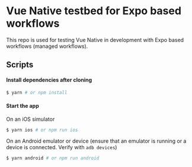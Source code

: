 # Vue Native testbed for Expo based workflows

This repo is used for testing Vue Native in development with Expo based workflows (managed workflows).

## Scripts

#### Install dependencies after cloning

```sh
$ yarn # or npm install
```

#### Start the app

On an iOS simulator

```sh
$ yarn ios # or npm run ios
```

On an Android emulator or device (ensure that an emulator is running or a device is connected. Verify with `adb devices`)

```sh
$ yarn android # or npm run android
```

